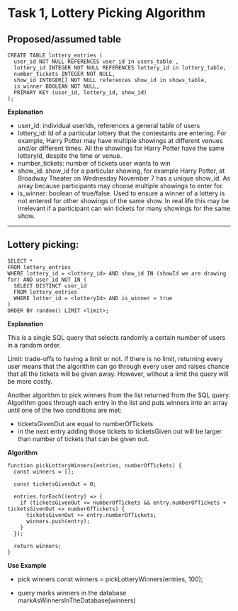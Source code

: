 # Task 1, Lottery Picking Algorithm

## Proposed/assumed table

```
CREATE TABLE lottery_entries (
  user_id NOT NULL REFERENCES user_id in users_table ,
  lottery_id INTEGER NOT NULL REFERENCES lottery_id in lottery_table,
  number_tickets INTEGER NOT NULL,
  show_id INTEGER[] NOT NULL references show_id in shows_table,
  is_winner BOOLEAN NOT NULL,
  PRIMARY KEY (user_id, lottery_id, show_id)
);
```

**Explanation**

- user_id: individual userIds, references a general table of users
- lottery_id: Id of a particular lottery that the contestants are entering. For example, Harry Potter may have multiple showings at different venues and/or different times. All the showings for Harry Potter have the same lotteryId, despite the time or venue.
- number_tickets: number of tickets user wants to win
- show_id: show_id for a particular showing, for example Harry Potter, at Broadway Theater on Wednesday November 7 has a unique show_id. As array because participants may choose multiple showings to enter for.
- is_winner: boolean of true/false. Used to ensure a winner of a lottery is not entered for other showings of the same show. In real life this may be irrelevant if a participant can win tickets for many showings for the same show.

---

## Lottery picking:

```
SELECT *
FROM lottery_entries
WHERE lottery_id = <lottery_id> AND show_id IN (showId we are drawing for) AND user_id NOT IN (
  SELECT DISTINCT user_id
  FROM lottery_entries
  WHERE lotter_id = <lotteryId> AND is_winner = true
)
ORDER BY random() LIMIT <limit>;
```

**Explanation**

This is a single SQL query that selects randomly a certain number of users in a random order.

Limit: trade-offs to having a limit or not. If there is no limit, returning every user means that the algorithm can go through every user and raises chance that all the tickets will be given away. However, without a limit the query will be more costly.

Another algorithm to pick winners from the list returned from the SQL query. Algorithm goes through each entry in the list and puts winners into an array until one of the two conditions are met:

- ticketsGivenOut are equal to numberOfTickets
- in the next entry adding those tickets to ticketsGiven out will be larger than number of tickets that can be given out.

**Algorithm**

```
function pickLotteryWinners(entries, numberOfTickets) {
  const winners = [];

  const ticketsGivenOut = 0;

  entries.forEach((entry) => {
    if (ticketsGivenOut <= numberOfTickets && entry.numberOfTickets + ticketsGivenOut <= numberOfTickets) {
      ticketsGivenOut += entry.numberOfTickets;
      winners.push(entry);
    }
  });

  return winners;
}
```

**Use Example**

- pick winners
  const winners = pickLotteryWinners(entries, 100);

- query marks winners in the database
  markAsWinnersInTheDatabase(winners)
